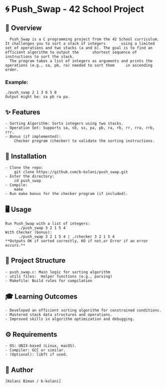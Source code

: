 # 🌀 Push_Swap - 42 School Project

## 🌟 Overview
      Push_Swap is a C programming project from the 42 School curriculum. It challenges you to sort a stack of integers       using a limited set of operations and two stacks (a and b). The goal is to find an efficient algorithm to output the      shortest sequence of instructions to sort the stack.
      The program takes a list of integers as arguments and prints the operations (e.g., sa, pb, ra) needed to sort them     in ascending order.
### Example:
    ./push_swap 2 1 3 6 5 8
    Output might be: sa pb ra pa.
## ✨ Features
    - Sorting Algorithm: Sorts integers using two stacks.
    - Operation Set: Supports sa, sb, ss, pa, pb, ra, rb, rr, rra, rrb, rrr.
    - Bonus (if implemented):
        Checker program (checker) to validate the sorting instructions.
## 🚀 Installation
    - Clone the repo:
        git clone https://github.com/b-kolani/push_swap.git
    - Enter the directory:
        cd push_swap
    - Compile:
        make
    - Run make bonus for the checker program (if included).
## 🖥️ Usage
    Run Push_Swap with a list of integers:
          ./push_swap 3 2 1 5 4
    With Checker (bonus):
          ./push_swap 3 2 1 5 4 | ./checker 3 2 1 5 4
    **Outputs OK if sorted correctly, KO if not,or Error if an error occurs.**

## 📂 Project Structure
    - push_swap.c: Main logic for sorting algorithm
    - utils files:	Helper functions (e.g., parsing)
    - Makefile:	Build rules for compilation

## 🎓 Learning Outcomes
    - Developed an efficient sorting algorithm for constrained conditions.
    - Mastered stack data structures and operations.
    - Improved skills in algorithm optimization and debugging.

## ⚙️ Requirements
    - OS: UNIX-based (Linux, macOS).
    - Compiler: GCC or similar.
    - (Optional): libft if used.

## 👤 Author
    [Kolani Biman / b-kolani]
